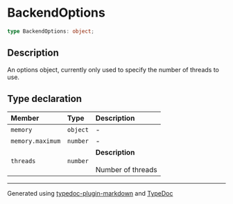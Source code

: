 # BackendOptions

```ts
type BackendOptions: object;
```

## Description

An options object, currently only used to specify the number of threads to use.

## Type declaration

| Member | Type | Description |
| :------ | :------ | :------ |
| `memory` | `object` | - |
| `memory.maximum` | `number` | - |
| `threads` | `number` | **Description**<br /><br />Number of threads |

***

Generated using [typedoc-plugin-markdown](https://www.npmjs.com/package/typedoc-plugin-markdown) and [TypeDoc](https://typedoc.org/)
